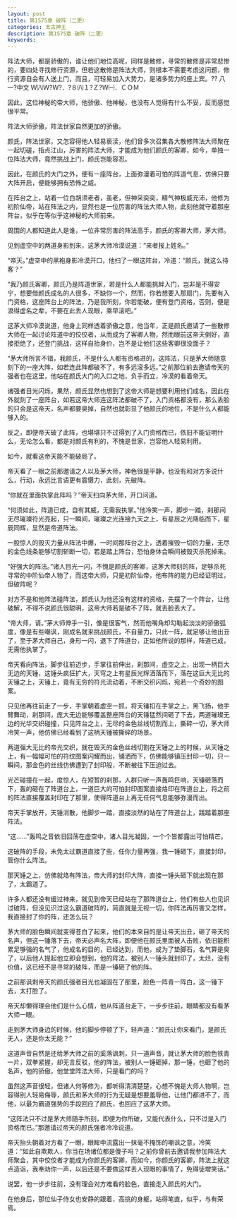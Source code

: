 ```yaml
---
layout: post
title: 第1575章 破阵（二更）
categories: 太古神王
description: 第1575章 破阵（二更）
keywords:
---
```


阵法大师，都是骄傲的，谁让他们地位高呢，同样是散修，寻常的散修是非常悲惨的，要四处寻找修行资源，但若这散修是阵法大师，则根本不需要考虑这问题，修行资源自会有人送上门，而且，可轻易加入大势力，是诸多势力的座上宾。??  八一?中文 Ｗ㈧Ｗ?Ｗ?．?８㈧１?Ｚ?Ｗ㈠．ＣＯＭ

因此，这位神秘的帝大师，他骄傲、他神秘，也没有人觉得有什么不妥，反而感觉很平常。

阵法大师骄傲，阵法世家自然更加的骄傲。

颜氏，阵法世家，又怎容得他人轻易亵渎，他们曾多次召集各大散修阵法大师聚在一起切磋，指点江山，厉害的阵法大师，才能成为他们颜氏的客卿，如今，单独一位阵法大师，竟然挑战上门，颜氏岂能容忍。

因此，在颜氏的大门之外，便有一座阵台，上面弥漫着可怕的阵道气息，仿佛只要大阵开启，便能够拥有恐怖之威。

在阵台之上，站着一位白胡须老者，虽老，但神采奕奕，精气神极威充沛，他修为初阶仙帝，站在阵法之内，显然也是一位厉害的阵法大师人物，此刻他就守着那座阵台，似乎在等似乎这神秘的大师前来。

周围的人都知道此人是谁，一位非常厉害的阵法高手，颜氏的客卿大师，茅大师。

见到虚空中的两道身影到来，这茅大师冷漠说道：“来者报上姓名。”

“帝天。”虚空中的黑袍身影冷漠开口，他扫了一眼这阵台，冷道：“颜氏，就这么待客？”

“我乃颜氏客卿，颜氏乃是阵道世家，若是什么人都能挑衅入门，岂非是不得安宁，想要借颜氏成名的人很多，不缺你一个，然而，你若想要入那扇门，先要有入门资格，这座阵台上的阵法，乃是我所刻，你若能破，便有登门资格，否则，便是浪得虚名之辈，不要在此丢人现眼，乘早滚吧。”

这茅大师冷漠说道，他身上同样透着骄傲之意，他当年，正是颜氏邀请了一些散修大师在一起讨论阵道中的佼佼者，从而成为了客卿人物，然而眼前这帝天倒好，直接拒绝了，还登门挑战，这样自抬身价，岂不是让他们这些客卿很没面子？

“茅大师所言不错，我颜氏，不是什么人都有资格进的，这阵法，只是茅大师随意刻下的一座大阵，如若连此阵都破不了，有多远滚多远。”之前那位前去邀请帝天的强者也在这里，他站在颜氏大门的入口之地，负手而立，冷漠的看着帝天。

诸强者目光闪烁，果然，颜氏显然也想到了这帝大师是想要利用他们成名，因此在外就刻了一座阵台，如若这帝大师连这阵法都破不了，入门资格都没有，那么丢脸的只会是这帝天，名声都要臭掉，自然也就彰显了他颜氏的地位，不是什么人都能够入的。

反之，即便帝天破了此阵，也堪堪只不过得到了入门资格而已，依旧不能证明什么，无论怎么看，都是对颜氏有利的，不愧是世家，岂容他人轻易利用。

如今，就看这帝天能不能破局了。

帝天看了一眼之前那邀请之人以及茅大师，神色很是平静，也没有和对方多说什么，行动，永远比言语更有震慑力，此刻，先破阵。

“你就在里面执掌此阵吗？”帝天扫向茅大师，开口问道。

“何须如此，阵道已成，自有其威，无需我执掌。”他冷笑一声，脚步一踏，刹那间无尽璀璨符光亮起，只一瞬间，璀璨之光连接九天之上，有星辰之光降临而下，星辰同辉，显然是帝道阵法。

一股惊人的毁灭力量从阵法中爆，一时间那阵台之上，透着摧毁一切的力量，无尽的金色线条能够切割斩断一切，若是踏上阵台，恐怕身体会瞬间被毁灭杀死掉来。

“好强大的阵法。”诸人目光一闪，不愧是颜氏的客卿，这茅大师刻的阵，足够杀死寻常的中阶仙帝人物了，而这帝大师，只是初阶仙帝，他布阵的能力已经证明过，但破阵呢？

对方不是和他阵法碰阵法，颜氏认为他还没有这样的资格，先摆了一个阵台，让他破解，不得不说颜氏很聪明，这帝大师若是破不了阵，就丢脸丢大了。

“帝大师，请。”茅大师伸手一引，像是很客气，然而他嘴角却勾勒起淡淡的骄傲弧度，像是有些嘲讽，刚成名就来挑战颜氏，不自量力，只此一阵，就足够让他出丑了，至于茅大师自己，身形一闪，退下了阵道台，正如他所说的那样，阵道已成，无需他执掌了。

帝天看向阵法，脚步往前迈步，手掌往前伸出，刹那间，虚空之上，出现一柄巨大无边的天锤，这锤头疯狂扩大，天穹之上有星辰光辉洒落而下，落在这巨大无比的天锤之上，天锤上，竟有无穷的符光流动着，不断交织闪烁，宛若一个奇妙的图案。

只见他再往前走了一步，手掌朝着虚空一抓，将天锤扣在手掌之上，黑飞扬，他手臂舞动，刹那间，庞大无边能够覆盖整座阵台的天锤猛然间砸了下去，两道璀璨无边的光华交织碰撞，只见阵台之上，无尽的金色丝线切割而上，撕碎一切，茅大师冷笑一声，他仿佛已经看到了这柄天锤被撕碎的场景。

两道强大无比的帝光交织，就在毁灭的金色丝线切割在天锤之上的时候，从天锤之上，有一幅幅可怕的符纹图案闪耀而出，铺洒而下，仿佛能够镇压封印一切，只一瞬间，那金色的丝线仿佛遭到了封印般，不断被往下压迫过去。

光芒碰撞在一起，度惊人，在短暂的刹那，人群只听一声轰鸣巨响，天锤砸落而下，轰的砸在了阵道台上，一道巨大的可怕封印图案直接烙印在阵道台上，将之前的阵法直接覆盖封印在了那里，使得阵道台上再无任何气息能够弥漫而出。

帝天手掌放开，天锤消散，他脚步一踏，直接淡然的站在了阵道台上，践踏着那座阵法。

“这……”轰鸣之音依旧回荡在虚空中，诸人目光凝固，一个个皆都露出可怕精芒。

这破阵的手段，未免太过霸道直接了些，任你力量再强，我一锤砸下，直接封印，管你什么阵法。

那天锤之上，仿佛就烙有阵法，帝大师的封印大阵，直接一锤头砸下就出现在那了，太霸道了。

许多人都还没有缓过神来，就见到帝天已经站在了那阵道台上，他们有些人也见识过破阵，但没见识过这么霸道破阵的，简直就是无视一切，你阵法再厉害又怎样，我直接封了你的阵，还怎么玩？

茅大师的脸色瞬间就变得苍白了起来，他们的本来目的是让帝天出丑，砸了帝天的名声，但这一锤落下去，帝天必声名大阵，即便他在颜氏里面被人击败，依旧能积累足够强的名气了，他成名的目的，已经达到，而他，成为了垫脚石，名气算是臭了，以后他人提起他立即会想到，他的阵法，被别人一锤头就封印了，太烂，没有价值，这已经不是寻常的破阵，而是一锤砸了他的阵。

之前那讽刺帝天的颜氏强者目光也凝固在了那里，脸色一阵青一阵白，这一锤下去，太打脸了。

帝天却懒得理会他们是什么心情，他从阵道台走下，一步步往前，眼睛都没有看茅大师一眼。

走到茅大师身边的时候，他的脚步停顿了下，轻声道：“颜氏让你来看门，是颜氏无人，还是你太无能？”

这道声音自然是还给茅大师之前的奚落讽刺，只一道声音，就让茅大师的脸色铁青一片，双拳紧握，却无言反驳，他的阵法，被别人一锤砸掉，那一锤，也砸了他的名声，他的骄傲，他堂堂阵法大师，只是看门的吗？

虽然这声音很轻，但诸人何等修为，都听得清清楚楚，心想不愧是大师人物啊，岂容得别人轻易侮辱，颜氏和茅大师的行为无疑是想要羞辱他，让他门都进不了，而他，以最为霸道强势的手段回应了颜氏，也回应了这茅大师。

“这阵法只不过是茅大师随手所刻，即便为你所破，又能代表什么，只不过是入门资格而已。”那邀请过帝天的颜氏强者冷冷说道。

帝天抬头朝着对方看了一眼，眼眸中流露出一抹毫不掩饰的嘲讽之意，冷笑道：“如此自欺欺人，你当在场诸位都是傻子吗？之前你曾前去邀请我参加阵法大师聚会，其中佼佼者才能成为你颜氏的客卿，而如今，你颜氏的客卿，阵法上就这点造诣，我奉劝你一声，以后还是不要做这样丢人现眼的事情了，免得徒增笑话。”

说罢，他一步步往前，没有理会对方难看的脸色，直接走入颜氏的大门。

在他身后，那位仙子侍女也安静的跟着，高挑的身躯，站得笔直，似乎，与有荣焉。
